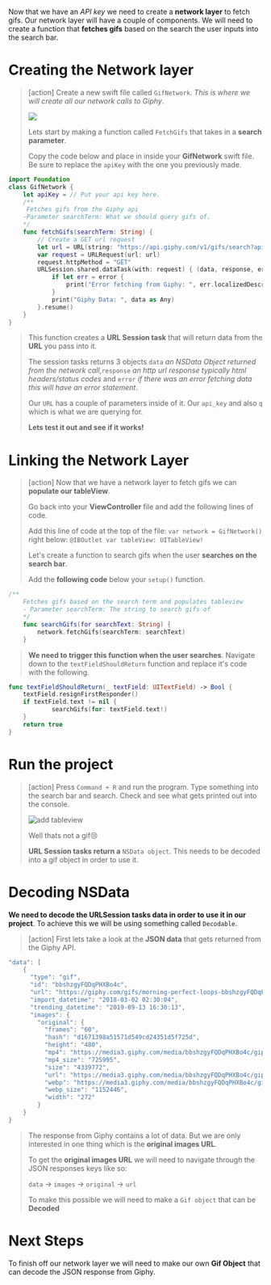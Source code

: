 
Now that we have an _API key_ we need to create a **network layer** to fetch gifs. Our network layer will have a couple of components. We will need to create a function that **fetches gifs** based on the search the user inputs into the search bar.

# Creating the Network layer

> [action]
>Create a new swift file called `GifNetwork`. _This is where we will create all our network calls to Giphy_.
>
> ![](./assets/GifNetwork.png)
>
> Lets start by making a function called `FetchGifs` that takes in a **search parameter**.
>
> Copy the code below and place in inside your **GifNetwork** swift file. Be sure to replace the `apiKey` with the one you previously made.
>
```Swift
import Foundation
class GifNetwork {
    let apiKey = // Put your api key here.
    /**
     Fetches gifs from the Giphy api
    -Parameter searchTerm: What we should query gifs of.
    */
    func fetchGifs(searchTerm: String) {
        // Create a GET url request
        let url = URL(string: "https://api.giphy.com/v1/gifs/search?api_key=\(apiKey)&q=\(searchTerm)")!
        var request = URLRequest(url: url)
        request.httpMethod = "GET"
        URLSession.shared.dataTask(with: request) { (data, response, error) in
            if let err = error {
                print("Error fetching from Giphy: ", err.localizedDescription)
            }
            print("Giphy Data: ", data as Any)
        }.resume()
    }
}
```
>
> This function creates a **URL Session task** that will return data from the **URL** you pass into it.
>
> The session tasks returns 3 objects `data` _an NSData Object returned from the network call_,`response` _an http url response typically html headers/status codes_ and `error` _if there was an error fetching data this will have an error statement_.
>
>Our `URL` has a couple of parameters inside of it. Our `api_key` and also `q` which is what we are querying for.
>
> **Lets test it out and see if it works!**
>

# Linking the Network Layer

> [action]
> Now that we have a network layer to fetch gifs we can **populate our tableView**.
>
> Go back into your **ViewController** file and add the following lines of code.
>
> Add this line of code at the top of the file: `var network = GifNetwork()` right below: `@IBOutlet var tableView: UITableView!`
>
> Let's create a function to search gifs when the user **searches on the search bar**.
>
> Add the **following code** below your `setup()` function.
>
```Swift
/**
    Fetches gifs based on the search term and populates tableview
    - Parameter searchTerm: The string to search gifs of
    */
    func searchGifs(for searchText: String) {
        network.fetchGifs(searchTerm: searchText)
    }
```
>
> **We need to trigger this function when the user searches**. Navigate down to the `textFieldShouldReturn` function and replace it's code with the following.
>
```Swift
func textFieldShouldReturn(_ textField: UITextField) -> Bool {
    textField.resignFirstResponder()
    if textField.text != nil {
            searchGifs(for: textField.text!)
    }
    return true
}
```
>

# Run the project

> [action]
> Press `Command + R` and run the program. Type something into the search bar and search. Check and see what gets printed out into the console.
>
> ![add tableview](./assets/GifData.png)
>
> Well thats not a gif😢
>
> **URL Session tasks return a** `NSData object`. This needs to be decoded into a gif object in order to use it.
>

# Decoding NSData

**We need to decode the URLSession tasks data in order to use it in our project**. To achieve this we will be using something called `Decodable`.

> [action]
> First lets take a look at the **JSON data** that gets returned from the Giphy API.
>
```Swift
"data": [
    {
      "type": "gif",
      "id": "bbshzgyFQDqPHXBo4c",
      "url": "https://giphy.com/gifs/morning-perfect-loops-bbshzgyFQDqPHXBo4c",
      "import_datetime": "2018-03-02 02:30:04",
      "trending_datetime": "2019-09-13 16:30:13",
      "images": {
        "original": {
          "frames": "60",
          "hash": "d1671398a51571d549cd24351d5f725d",
          "height": "480",
          "mp4": "https://media3.giphy.com/media/bbshzgyFQDqPHXBo4c/giphy.mp4?cid=c75b6a02f7ad60b4f7f98b826a7838f4a9270d23555cfb67&rid=giphy.mp4",
          "mp4_size": "725995",
          "size": "4339772",
          "url": "https://media3.giphy.com/media/bbshzgyFQDqPHXBo4c/giphy.gif?cid=c75b6a02f7ad60b4f7f98b826a7838f4a9270d23555cfb67&rid=giphy.gif",
          "webp": "https://media3.giphy.com/media/bbshzgyFQDqPHXBo4c/giphy.webp?cid=c75b6a02f7ad60b4f7f98b826a7838f4a9270d23555cfb67&rid=giphy.webp",
          "webp_size": "1152446",
          "width": "272"
        }
    }
}
```
>
> The response from Giphy contains a lot of data. But we are only interested in one thing which is the **original images URL**.
>
> To get the **original images URL** we will need to navigate through the JSON responses keys like so:
>
>`data` -> `images` -> `original` -> `url`
>
> To make this possible we will need to make a `Gif object` that can be **Decoded**
>

# Next Steps

To finish off our network layer we will need to make our own **Gif Object** that can decode the JSON response from Giphy.
